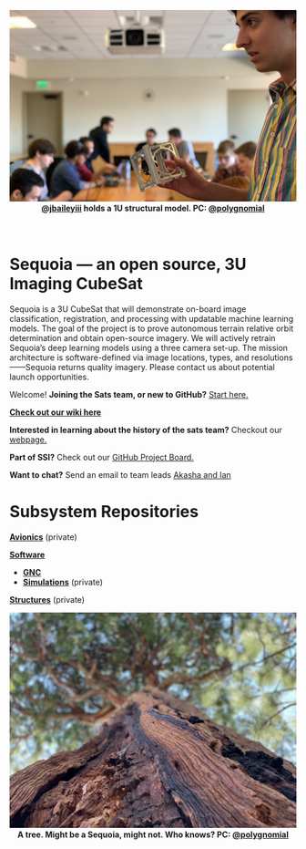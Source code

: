 <p align="center">
  <img src="imgs/1u-structural-model.jpeg" width="900"><br>
  <b> <a href="https://github.com/jbaileyiii">@jbaileyiii</a> holds a 1U structural model. PC: <a href="https://github.com/polygnomial">@polygnomial</a> </b><br>
  <br><br>
</p>

# Sequoia — an open source, 3U Imaging CubeSat

Sequoia is a 3U CubeSat that will demonstrate on-board image classification, registration, and processing with updatable machine learning models. The goal of the project is to prove autonomous terrain relative orbit determination and obtain open-source imagery. We will actively retrain Sequoia’s deep learning models using a three camera set-up. The mission architecture is software-defined via image locations, types, and resolutions——Sequoia returns quality imagery. Please contact us about potential launch opportunities.

Welcome! **Joining the Sats team, or new to GitHub?** [Start here.](START_HERE.md)

**[Check out our wiki here](https://ssi-wiki.stanford.edu/Satellites)**

**Interested in learning about the history of the sats team?** Checkout our [webpage.](https://ssi.stanford.edu/teams/satellites)

**Part of SSI?** Check out our [GitHub Project Board.](https://github.com/orgs/stanford-ssi/projects/2)

**Want to chat?** Send an email to team leads <a href="mailto:akasha@stanford.edu, ianchang@stanford.edu">Akasha and Ian</a>

# Subsystem Repositories

**[Avionics](https://github.com/stanford-ssi/sequoia-avionics)** (private)

**[Software](https://github.com/stanford-ssi/sequoia-software)**

- **[GNC](https://github.com/stanford-ssi/sequoia-gnc)**
- **[Simulations](https://github.com/stanford-ssi/sequoia-simulation)** (private)

**[Structures](https://github.com/stanford-ssi/sequoia-structures)** (private)

<p align="center">
  <img src="imgs/tree.jpeg" width="900"><br>
  <b> A tree. Might be a Sequoia, might not. Who knows? PC: <a href="https://github.com/polygnomial">@polygnomial</a> </b><br>
  <br><br>
</p>
